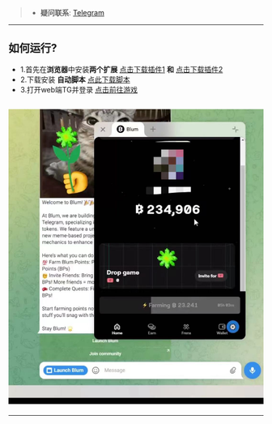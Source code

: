 
> - **疑问联系**: [Telegram](https://t.me/unreallav)
---
## 如何运行?  
- 1.首先在**浏览器**中安装**两个扩展** [点击下载插件1](https://chromewebstore.google.com/detail/ignore-x-frame-headers/gleekbfjekiniecknbkamfmkohkpodhe) **和** [点击下载插件2](https://chromewebstore.google.com/detail/%E6%9A%B4%E5%8A%9B%E7%8C%B4/jinjaccalgkegednnccohejagnlnfdag)
- 2.下载安装 **自动脚本**  [点此下载脚本](https://github.com/unreallav/BlumAuto/raw/main/blum.auto.user.js)
- 3.打开web端TG并登录 [点击前往游戏](https://web.telegram.org/k/#?tgaddr=tg%3A%2F%2Fresolve%3Fdomain%3DBlumCryptoBot%26appname%3Dapp%26startapp%3Dref_jcGkWMkJaN) 

## ![Result](result.jpg)
---

